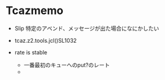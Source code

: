 # Tcazmemo
- Slip
		特定のアベンド、メッセージが出た場合になにかしたい
- tcaz.z2.tools.jcl()SL1032

- rate is stable
	- 一番最初のキューへのput?のレート
	-

